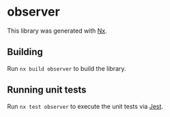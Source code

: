 # observer

This library was generated with [Nx](https://nx.dev).

## Building

Run `nx build observer` to build the library.

## Running unit tests

Run `nx test observer` to execute the unit tests via [Jest](https://jestjs.io).
